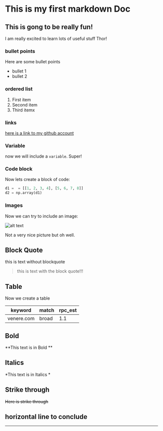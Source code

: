 # This is my first markdown Doc
## This is gong to be really fun!


I am really excited to learn lots of useful stuff Thor!

### bullet points

Here are some bullet points

- bullet 1
- bullet 2


### ordered list 

1. First item
2. Second item
3. Third itemx


### links

[here is a link to my github account](http://github.com/davidloris)


### Variable

now we will include a `variable`. Super!

### Code block

Now lets create a block of code:

```python
d1 =  = [[1, 2, 3, 4], [5, 6, 7, 8]]
d2 = np.array(d1)

```

### Images

Now we can try to include an image:

![alt text](https://i.picsum.photos/id/727/200/300.jpg)

Not a very nice picture but oh well.


## Block Quote

this is text without blockquote
> this is text with the block quote!!!


## Table

Now we create a table

| keyword | match | rpc_est |
| --- | --- | --- |
| venere.com | broad | 1.1 |


## Bold

**This text is in Bold **

## Italics

*This text is in Italics *

## Strike through

~~Here is strike through~~

## horizontal line to conclude

---


